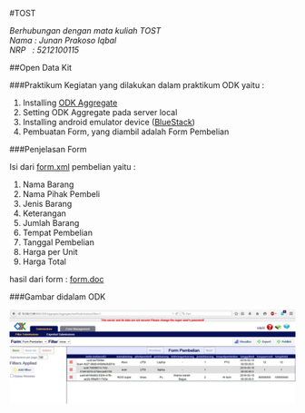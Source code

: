 #TOST

*Berhubungan dengan mata kuliah TOST<br>
Nama : Junan Prakoso Iqbal<br>
NRP &nbsp; : 5212100115*

##Open Data Kit

###Praktikum
Kegiatan yang dilakukan dalam praktikum ODK yaitu :

 1. Installing [ODK Aggregate][1]
 2. Setting ODK Aggregate pada server local
 3. Installing android emulator device ([BlueStack][2])
 4. Pembuatan Form, yang diambil adalah Form Pembelian

###Penjelasan Form

Isi dari [form.xml][3] pembelian yaitu :

 1. Nama Barang
 2. Nama Pihak Pembeli
 3. Jenis Barang
 4. Keterangan
 5. Jumlah Barang
 6. Tempat Pembelian
 7. Tanggal Pembelian
 8. Harga per Unit
 9. Harga Total

hasil dari form : [form.doc][4]

###Gambar didalam ODK

![SS ODK][img1]

  [1]: http://opendatakit.org/downloads
  [2]: http://www.bluestacks.com/download.html
  [3]: /form/form.xml
  [4]: /doc/form.doc
  [img1]: /SS/SS.jpg "SS ODK"